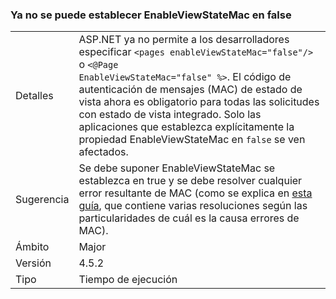 ### <a name="no-longer-able-to-set-enableviewstatemac-to-false"></a>Ya no se puede establecer EnableViewStateMac en false

|   |   |
|---|---|
|Detalles|ASP.NET ya no permite a los desarrolladores especificar <code>&lt;pages enableViewStateMac=&quot;false&quot;/&gt;</code> o <code>&lt;@Page EnableViewStateMac=&quot;false&quot; %&gt;</code>. El código de autenticación de mensajes (MAC) de estado de vista ahora es obligatorio para todas las solicitudes con estado de vista integrado. Solo las aplicaciones que establezca explícitamente la propiedad EnableViewStateMac en <code>false</code> se ven afectados.|
|Sugerencia|Se debe suponer EnableViewStateMac se establezca en true y se debe resolver cualquier error resultante de MAC (como se explica en [esta guía](https://support.microsoft.com/kb/2915218), que contiene varias resoluciones según las particularidades de cuál es la causa errores de MAC).|
|Ámbito|Major|
|Versión|4.5.2|
|Tipo|Tiempo de ejecución|

